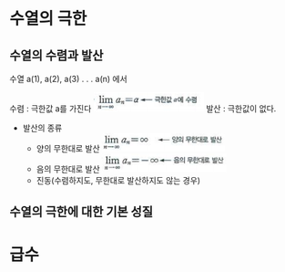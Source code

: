 # 수열의 극한

## 수열의 수렴과 발산
수열 a(1), a(2), a(3) . . . a(n) 에서

수렴 : 극한값 a를 가진다
![수렴](/Math/%EB%AF%B8%EC%A0%81%EB%B6%841/img/%EC%88%98%EB%A0%B4.png)
발산 : 극한값이 없다.

* 발산의 종류
    * 양의 무한대로 발산
    ![양의 무한대](/Math/%EB%AF%B8%EC%A0%81%EB%B6%841/img/발산-양의무한대.png)
    * 음의 무한대로 발산
    ![음의 무한대](/Math/%EB%AF%B8%EC%A0%81%EB%B6%841/img/발산-음의무한대.png)
    * 진동(수렴하지도, 무한대로 발산하지도 않는 경우)

## 수열의 극한에 대한 기본 성질

# 급수
